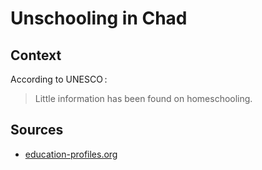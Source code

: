# Unschooling in Chad

## Context

According to UNESCO :

> Little information has been found on homeschooling.

## Sources

* [education-profiles.org](https://education-profiles.org/fr/afrique-sub-saharienne/tchad/~non-state-actors-in-education)
